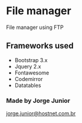 # File manager
File manager using FTP


## Frameworks used
- Bootstrap 3.x
- Jquery 2.x
- Fontawesome
- Codemirror
- Datatables

### Made by Jorge Junior
jorge.junior@hostnet.com.br
